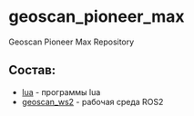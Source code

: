 # geoscan_pioneer_max
Geoscan Pioneer Max Repository

## Состав:
* [lua](https://github.com/IlyaDanilenko/geoscan_pioneer_max/tree/master/lua) - программы lua
* [geoscan_ws2](https://github.com/IlyaDanilenko/geoscan_pioneer_max/tree/ros2-eloquent/geoscan_ws2/src) - рабочая среда ROS2
